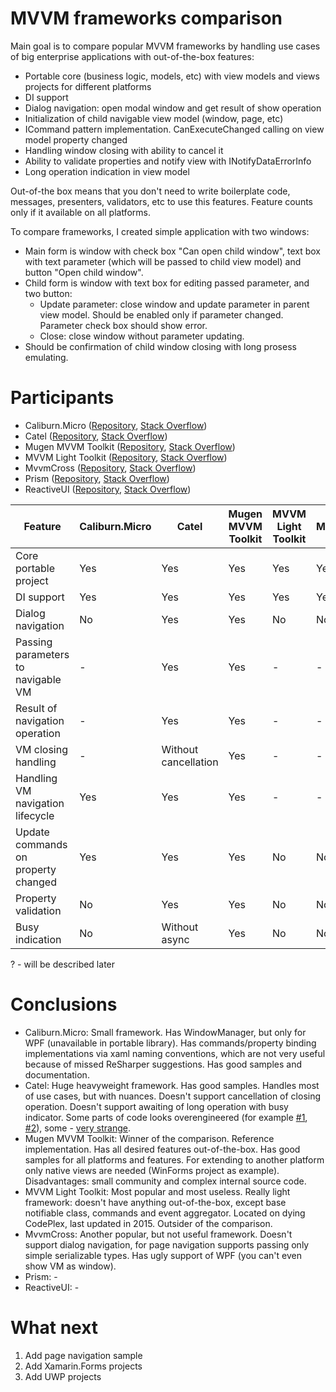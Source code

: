 # MVVM frameworks comparison

Main goal is to compare popular MVVM frameworks by handling use cases of big enterprise applications with out-of-the-box features:
* Portable core (business logic, models, etc) with view models and views projects for different platforms
* DI support
* Dialog navigation: open modal window and get result of show operation
* Initialization of child navigable view model (window, page, etc)
* ICommand pattern implementation. CanExecuteChanged calling on view model property changed
* Handling window closing with ability to cancel it
* Ability to validate properties and notify view with INotifyDataErrorInfo
* Long operation indication in view model

Out-of-the box means that you don't need to write boilerplate code, messages, presenters, validators, etc to use this features. Feature counts only if it available on all platforms.

To compare frameworks, I created simple application with two windows:
* Main form is window with check box "Can open child window", text box with text parameter (which will be passed to child view model) and button "Open child window".
* Child form is window with text box for editing passed parameter, and two button:
  * Update parameter: close window and update parameter in parent view model. Should be enabled only if parameter changed. Parameter check box should show error.
  * Close: close window without parameter updating.
* Should be confirmation of child window closing with long prosess emulating. 

# Participants
- Caliburn.Micro ([Repository](https://github.com/Caliburn-Micro/Caliburn.Micro), [Stack Overflow](http://stackoverflow.com/questions/tagged/caliburn.micro))
- Catel ([Repository](https://github.com/catel/catel), [Stack Overflow](http://stackoverflow.com/questions/tagged/catel))
- Mugen MVVM Toolkit ([Repository](https://github.com/MugenMvvmToolkit/MugenMvvmToolkit), [Stack Overflow](http://stackoverflow.com/questions/tagged/mugenmvvmtoolkit))
- MVVM Light Toolkit ([Repository](https://mvvmlight.codeplex.com/), [Stack Overflow](http://stackoverflow.com/questions/tagged/mvvm-light))
- MvvmCross ([Repository](https://github.com/MvvmCross/MvvmCross), [Stack Overflow](http://stackoverflow.com/questions/tagged/mvvmcross))
- Prism ([Repository](https://github.com/PrismLibrary/Prism), [Stack Overflow](http://stackoverflow.com/questions/tagged/prism))
- ReactiveUI ([Repository](https://github.com/reactiveui/ReactiveUI), [Stack Overflow](http://stackoverflow.com/questions/tagged/reactiveui))

Feature | Caliburn.Micro | Catel | Mugen MVVM Toolkit | MVVM Light Toolkit | MvvmCross | Prism | ReactiveUI
--- | --- | --- | --- | --- | --- | --- | ---
Core portable project | Yes | Yes | Yes | Yes | Yes | ? | ?
DI support | Yes | Yes | Yes | Yes | Yes | ? | ?
Dialog navigation | No | Yes | Yes | No | No | ? | ?
Passing parameters to navigable VM | - | Yes | Yes | - | - | ? | ?
Result of navigation operation | - | Yes | Yes | - | - | ? | ?
VM closing handling | - | Without cancellation | Yes | - | - | ? | ?
Handling VM navigation lifecycle | Yes | Yes | Yes | - | - | ? | ?
Update commands on property changed | Yes | Yes | Yes | No | No | ? | ?
Property validation | No | Yes | Yes | No | No | ? | ?
Busy indication | No | Without async | Yes | No | No | ? | ?

? - will be described later

# Conclusions
- Caliburn.Micro: Small framework. Has WindowManager, but only for WPF (unavailable in portable library). Has commands/property binding implementations via xaml naming conventions, which are not very useful because of missed ReSharper suggestions. Has good samples and documentation.
- Catel: Huge heavyweight framework. Has good samples. Handles most of use cases, but with nuances. Doesn't support cancellation of closing operation. Doesn't support awaiting of long operation with busy indicator. Some parts of code looks overengineered (for example [#1](https://github.com/Catel/Catel/blob/51b8685daa31f7bbcf664b81612020e689737b09/src/Catel.Core/Catel.Core.Shared/Data/Interfaces/IAdvancedNotifyPropertyChanged.cs#L15), [#2](https://github.com/Catel/Catel/blob/51b8685daa31f7bbcf664b81612020e689737b09/src/Catel.MVVM/Catel.MVVM.Shared/MVVM/ViewModels/Interfaces/IProgressNotifyableViewModel.cs#L14)), some - [very strange](https://github.com/Catel/Catel/blob/51b8685daa31f7bbcf664b81612020e689737b09/src/Catel.Core/Catel.Core.Shared/Runtime/ReferenceEqualityComparer.cs#L39-L45).
- Mugen MVVM Toolkit: Winner of the comparison. Reference implementation. Has all desired features out-of-the-box. Has good samples for all platforms and features. For extending to another platform only native views are needed (WinForms project as example). Disadvantages: small community and complex internal source code.
- MVVM Light Toolkit: Most popular and most useless. Really light framework: doesn't have anything out-of-the-box, except base notifiable class, commands and event aggregator. Located on dying CodePlex, last updated in 2015. Outsider of the comparison.
- MvvmCross: Another popular, but not useful framework. Doesn't support dialog navigation, for page navigation supports passing only simple serializable types. Has ugly support of WPF (you can't even show VM as window).
- Prism: -
- ReactiveUI: -

# What next
1. Add page navigation sample
2. Add Xamarin.Forms projects
3. Add UWP projects